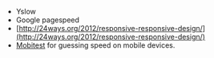 * Yslow
* Google pagespeed
* [http://24ways.org/2012/responsive-responsive-design/](http://24ways.org/2012/responsive-responsive-design/)
* [Mobitest](http://mobitest.akamai.com/m/index.cgi) for guessing speed on mobile devices.